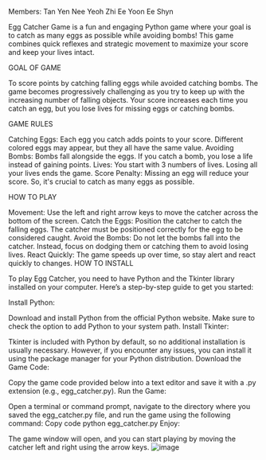 
Members: Tan Yen Nee
         Yeoh Zhi Ee
         Yoon Ee Shyn


 Egg Catcher Game is a fun and engaging Python game where your goal is to catch as many eggs as possible while avoiding bombs! This game combines quick reflexes and strategic movement to maximize your score and keep your lives intact.

GOAL OF GAME

To score points by catching falling eggs while avoided catching bombs. The game becomes progressively challenging as you try to keep up with the increasing number of falling objects. Your score increases each time you catch an egg, but you lose lives for missing eggs or catching bombs.

GAME RULES

Catching Eggs: Each egg you catch adds points to your score. Different colored eggs may appear, but they all have the same value. 
Avoiding Bombs: Bombs fall alongside the eggs. If you catch a bomb, you lose a life instead of gaining points.
Lives: You start with 3 numbers of lives. Losing all your lives ends the game.
Score Penalty: Missing an egg will reduce your score. So, it's crucial to catch as many eggs as possible.

HOW TO PLAY

Movement: Use the left and right arrow keys to move the catcher  across the bottom of the screen.
Catch the Eggs: Position the catcher to catch the falling eggs. The catcher must be positioned correctly for the egg to be considered caught.
Avoid the Bombs: Do not let the bombs fall into the catcher. Instead, focus on dodging them or catching them to avoid losing lives.
React Quickly: The game speeds up over time, so stay alert and react quickly to changes.
HOW TO INSTALL

To play Egg Catcher, you need to have Python and the Tkinter library installed on your computer. Here’s a step-by-step guide to get you started:

Install Python:

Download and install Python from the official Python website. Make sure to check the option to add Python to your system path.
Install Tkinter:

Tkinter is included with Python by default, so no additional installation is usually necessary. However, if you encounter any issues, you can install it using the package manager for your Python distribution.
Download the Game Code:

Copy the game code provided below into a text editor and save it with a .py extension (e.g., egg_catcher.py).
Run the Game:

Open a terminal or command prompt, navigate to the directory where you saved the egg_catcher.py file, and run the game using the following command:
Copy code
python egg_catcher.py
Enjoy:

The game window will open, and you can start playing by moving the catcher left and right using the arrow keys.
![image](https://github.com/user-attachments/assets/ead9870a-f059-4aa9-b5d1-1b27f5b8697d)
